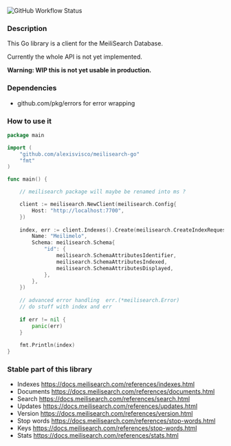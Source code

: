 ![GitHub Workflow Status](https://img.shields.io/github/workflow/status/meilisearch/meilisearch-go/Go)

### Description

This Go library is a client for the MeiliSearch Database. 

Currently the whole API is not yet implemented. 

**Warning: WIP this is not yet usable in production.**

### Dependencies

- github.com/pkg/errors for error wrapping

### How to use it

```go
package main

import (
    "github.com/alexisvisco/meilisearch-go"
    "fmt"
)

func main() {

    // meilisearch package will maybe be renamed into ms ?

    client := meilisearch.NewClient(meilisearch.Config{
        Host: "http://localhost:7700",
    })
    
    index, err := client.Indexes().Create(meilisearch.CreateIndexRequest{
        Name: "Meilimelo",
        Schema: meilisearch.Schema{
            "id": {
                meilisearch.SchemaAttributesIdentifier,
                meilisearch.SchemaAttributesIndexed, 
                meilisearch.SchemaAttributesDisplayed, 
            },
        },
    })
    
    // advanced error handling  err.(*meilisearch.Error)
    // do stuff with index and err
    
    if err != nil {
        panic(err)
    }
    
    fmt.Println(index)
}
```

### Stable part of this library

- Indexes https://docs.meilisearch.com/references/indexes.html 
- Documents https://docs.meilisearch.com/references/documents.html 
- Search https://docs.meilisearch.com/references/search.html 
- Updates https://docs.meilisearch.com/references/updates.html 
- Version https://docs.meilisearch.com/references/version.html 
- Stop words https://docs.meilisearch.com/references/stop-words.html 
- Keys https://docs.meilisearch.com/references/stop-words.html 
- Stats https://docs.meilisearch.com/references/stats.html 
